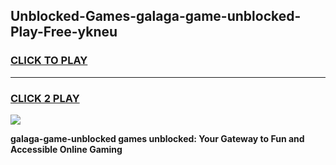 
## Unblocked-Games-galaga-game-unblocked-Play-Free-ykneu
<h3>
<a href="https://premium76.site?title=galaga-game-unblocked&ref=15A">CLICK TO PLAY</a></h3>
<hr>

<h3>
<a href="https://premium76.site?title=galaga-game-unblocked&ref=15A">CLICK 2 PLAY</a>
  
</h3>

<a href="https://premium76.site?title=galaga-game-unblocked&ref=15A"><img src="https://clearcache.store/games.png"></a>


**galaga-game-unblocked games unblocked: Your Gateway to Fun and Accessible Online Gaming**
